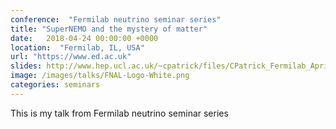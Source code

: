```yaml
---
conference:  "Fermilab neutrino seminar series"
title: "SuperNEMO and the mystery of matter"
date:   2018-04-24 00:00:00 +0000
location:  "Fermilab, IL, USA"
url: "https://www.ed.ac.uk"
slides: http://www.hep.ucl.ac.uk/~cpatrick/files/CPatrick_Fermilab_April_18.pdf
image: /images/talks/FNAL-Logo-White.png
categories: seminars
---
```

This is my talk from Fermilab neutrino seminar series

